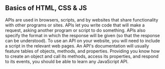 ## Basics of HTML, CSS & JS
APls are used in browsers, scripts, and by websites
that share functionality with other programs or sites.
APls let you write code that will make a request,
asking another program or script to do something.
APls also specify the format in which the response will
be given (so that the response can be understood).
To use an API on your website, you will need to include
a script in the relevant web pages.
An APl's documentation will usually feature tables of
objects, methods, and properties.
Providing you know how to create an object and call
its methods, access its properties, and respond to its
events, you should be able to learn any JavaScript API. 
